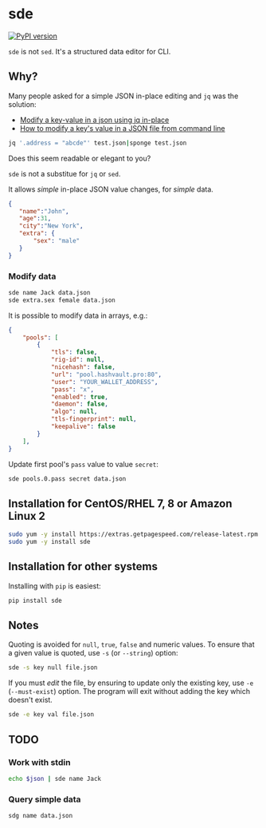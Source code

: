 # sde

[![PyPI version](https://badge.fury.io/py/sde.svg)](https://badge.fury.io/py/sde)

`sde` is not `sed`. It's a structured data editor for CLI.

## Why?

Many people asked for a simple JSON in-place editing and `jq` was the solution:

* [Modify a key-value in a json using jq in-place](https://stackoverflow.com/questions/42716734/modify-a-key-value-in-a-json-using-jq-in-place)
* [How to modify a key's value in a JSON file from command line](https://stackoverflow.com/questions/43292243/how-to-modify-a-keys-value-in-a-json-file-from-command-line)

```bash
jq '.address = "abcde"' test.json|sponge test.json
```
    
Does this seem readable or elegant to you?

`sde` is not a substitue for `jq` or `sed`.

It allows *simple* in-place JSON value changes, for *simple* data.

```json
{
   "name":"John",
   "age":31,
   "city":"New York",
   "extra": {
       "sex": "male"
   }
}
```

### Modify data

```bash
sde name Jack data.json
sde extra.sex female data.json
```

It is possible to modify data in arrays, e.g.:

```json
{
    "pools": [
        {
            "tls": false, 
            "rig-id": null, 
            "nicehash": false, 
            "url": "pool.hashvault.pro:80", 
            "user": "YOUR_WALLET_ADDRESS", 
            "pass": "x", 
            "enabled": true, 
            "daemon": false, 
            "algo": null, 
            "tls-fingerprint": null, 
            "keepalive": false
        }
    ],
}
```

Update first pool's `pass` value to value `secret`:

```bash
sde pools.0.pass secret data.json
```

## Installation for CentOS/RHEL 7, 8 or Amazon Linux 2

```bash
sudo yum -y install https://extras.getpagespeed.com/release-latest.rpm
sudo yum -y install sde
```
   
## Installation for other systems

Installing with `pip` is easiest:

```bash
pip install sde
```

## Notes

Quoting is avoided for `null`, `true`, `false` and numeric values.
To ensure that a given value is quoted, use `-s` (or `--string`) option:

```bash
sde -s key null file.json
```

If you must *edit* the file, by ensuring to update only the existing key, use `-e` (`--must-exist`)
option. The program will exit without adding the key which doesn't exist.

```bash
sde -e key val file.json
```

## TODO

### Work with stdin

```bash
echo $json | sde name Jack
```

### Query simple data

```bash
sdg name data.json
```